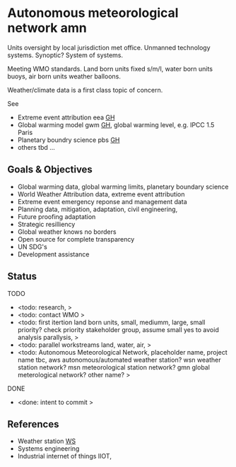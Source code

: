 # Autonomous meteorological network amn

Units oversight by local jurisdiction met office. Unmanned technology systems. Synoptic? System of systems.

Meeting WMO standards. Land born units fixed s/m/l, water born units buoys, air born units weather balloons.

Weather/climate data is a first class topic of concern. 

See 
* Extreme event attribution eea [GH](https://github.com/YorkEarwaker/Climate-Model/tree/main/eea)
* Global warming model gwm [GH](https://github.com/YorkEarwaker/Climate-Model/tree/main/gwm), global warming level, e.g. IPCC 1.5 Paris
* Planetary boundry science pbs [GH](https://github.com/YorkEarwaker/Climate-Model/tree/main/pbs)
* others tbd ...

## Goals & Objectives

* Global warming data, global warming limits, planetary boundary science
* World Weather Attribution data, extreme event attribution
* Extreme event emergency reponse and management data
* Planning data, mitigation, adaptation, civil engineering, 
* Future proofing adaptation
* Strategic resilliency 
* Global weather knows no borders
* Open source for complete transparency
* UN SDG's
* Development assistance

## Status

TODO
* <todo: research, >
* <todo: contact WMO >
* <todo: first itertion land born units, small, mediumm, large, small priority? check priority stakeholder group, assume small yes to avoid analysis parallysis, >
* <todo: parallel workstreams land, water, air, >
* <todo: Autonomous Meteorological Network, placeholder name, project name tbc, aws autonomous/automated weather station? wsn weather station network? msn meteorological station network? gmn global meterological network? other name?  >

DONE
* <done: intent to commit >

## References

* Weather station [WS](https://en.wikipedia.org/wiki/Weather_station)
* Systems engineering
* Industrial internet of things IIOT, 
